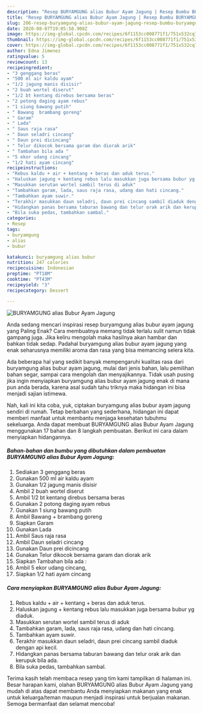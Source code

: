 ```yaml
---
description: "Resep BURYAMGUNG alias Bubur Ayam Jagung | Resep Bumbu BURYAMGUNG alias Bubur Ayam Jagung Yang Enak dan Simpel"
title: "Resep BURYAMGUNG alias Bubur Ayam Jagung | Resep Bumbu BURYAMGUNG alias Bubur Ayam Jagung Yang Enak dan Simpel"
slug: 206-resep-buryamgung-alias-bubur-ayam-jagung-resep-bumbu-buryamgung-alias-bubur-ayam-jagung-yang-enak-dan-simpel
date: 2020-08-07T19:05:58.908Z
image: https://img-global.cpcdn.com/recipes/6f1153cc008771f1/751x532cq70/buryamgung-alias-bubur-ayam-jagung-foto-resep-utama.jpg
thumbnail: https://img-global.cpcdn.com/recipes/6f1153cc008771f1/751x532cq70/buryamgung-alias-bubur-ayam-jagung-foto-resep-utama.jpg
cover: https://img-global.cpcdn.com/recipes/6f1153cc008771f1/751x532cq70/buryamgung-alias-bubur-ayam-jagung-foto-resep-utama.jpg
author: Edna Jimenez
ratingvalue: 5
reviewcount: 13
recipeingredient:
- "3 genggang beras"
- "500 ml air kaldu ayam"
- "1/2 jagung manis disisir"
- "2 buah wortel diserut"
- "1/2 bt kentang direbus bersama beras"
- "2 potong daging ayam rebus"
- "1 siung bawang putih"
- " Bawang  brambang goreng"
- " Garam"
- " Lada"
- " Saus raja rasa"
- " Daun seladri cincang"
- " Daun prei dicincang"
- " Telur dikocok bersama garam dan diorak arik"
- " Tambahan bila ada "
- "5 ekor udang cincang"
- "1/2 hati ayam cincang"
recipeinstructions:
- "Rebus kaldu + air + kentang + beras dan aduk terus."
- "Haluskan jagung + kentang rebus lalu masukkan juga bersama bubur yg diaduk."
- "Masukkan serutan wortel sambil terus di aduk"
- "Tambahkan garam, lada, saus raja rasa, udang dan hati cincang."
- "Tambahkan ayam suwir."
- "Terakhir masukkan daun seladri, daun prei cincang sambil diaduk dengan api kecil."
- "Hidangkan panas bersama taburan bawang dan telur orak arik dan kerupuk bila ada."
- "Bila suka pedas, tambahkan sambal."
categories:
- Resep
tags:
- buryamgung
- alias
- bubur

katakunci: buryamgung alias bubur 
nutrition: 247 calories
recipecuisine: Indonesian
preptime: "PT18M"
cooktime: "PT43M"
recipeyield: "3"
recipecategory: Dessert

---
```



![BURYAMGUNG alias Bubur Ayam Jagung](https://img-global.cpcdn.com/recipes/6f1153cc008771f1/751x532cq70/buryamgung-alias-bubur-ayam-jagung-foto-resep-utama.jpg)

Anda sedang mencari inspirasi resep buryamgung alias bubur ayam jagung yang Paling Enak? Cara membuatnya memang tidak terlalu sulit namun tidak gampang juga. Jika keliru mengolah maka hasilnya akan hambar dan bahkan tidak sedap. Padahal buryamgung alias bubur ayam jagung yang enak seharusnya memiliki aroma dan rasa yang bisa memancing selera kita.

Ada beberapa hal yang sedikit banyak mempengaruhi kualitas rasa dari buryamgung alias bubur ayam jagung, mulai dari jenis bahan, lalu pemilihan bahan segar, sampai cara mengolah dan menyajikannya. Tidak usah pusing jika ingin menyiapkan buryamgung alias bubur ayam jagung enak di mana pun anda berada, karena asal sudah tahu triknya maka hidangan ini bisa menjadi sajian istimewa.




Nah, kali ini kita coba, yuk, ciptakan buryamgung alias bubur ayam jagung sendiri di rumah. Tetap berbahan yang sederhana, hidangan ini dapat memberi manfaat untuk membantu menjaga kesehatan tubuhmu sekeluarga. Anda dapat membuat BURYAMGUNG alias Bubur Ayam Jagung menggunakan 17 bahan dan 8 langkah pembuatan. Berikut ini cara dalam menyiapkan hidangannya.

<!--inarticleads1-->

##### Bahan-bahan dan bumbu yang dibutuhkan dalam pembuatan BURYAMGUNG alias Bubur Ayam Jagung:

1. Sediakan 3 genggang beras
1. Gunakan 500 ml air kaldu ayam
1. Gunakan 1/2 jagung manis disisir
1. Ambil 2 buah wortel diserut
1. Ambil 1/2 bt kentang direbus bersama beras
1. Gunakan 2 potong daging ayam rebus
1. Gunakan 1 siung bawang putih
1. Ambil  Bawang + brambang goreng
1. Siapkan  Garam
1. Gunakan  Lada
1. Ambil  Saus raja rasa
1. Ambil  Daun seladri cincang
1. Gunakan  Daun prei dicincang
1. Gunakan  Telur dikocok bersama garam dan diorak arik
1. Siapkan  Tambahan bila ada :
1. Ambil 5 ekor udang cincang,
1. Siapkan 1/2 hati ayam cincang




<!--inarticleads2-->

##### Cara menyiapkan BURYAMGUNG alias Bubur Ayam Jagung:

1. Rebus kaldu + air + kentang + beras dan aduk terus.
1. Haluskan jagung + kentang rebus lalu masukkan juga bersama bubur yg diaduk.
1. Masukkan serutan wortel sambil terus di aduk
1. Tambahkan garam, lada, saus raja rasa, udang dan hati cincang.
1. Tambahkan ayam suwir.
1. Terakhir masukkan daun seladri, daun prei cincang sambil diaduk dengan api kecil.
1. Hidangkan panas bersama taburan bawang dan telur orak arik dan kerupuk bila ada.
1. Bila suka pedas, tambahkan sambal.




Terima kasih telah membaca resep yang tim kami tampilkan di halaman ini. Besar harapan kami, olahan BURYAMGUNG alias Bubur Ayam Jagung yang mudah di atas dapat membantu Anda menyiapkan makanan yang enak untuk keluarga/teman maupun menjadi inspirasi untuk berjualan makanan. Semoga bermanfaat dan selamat mencoba!
